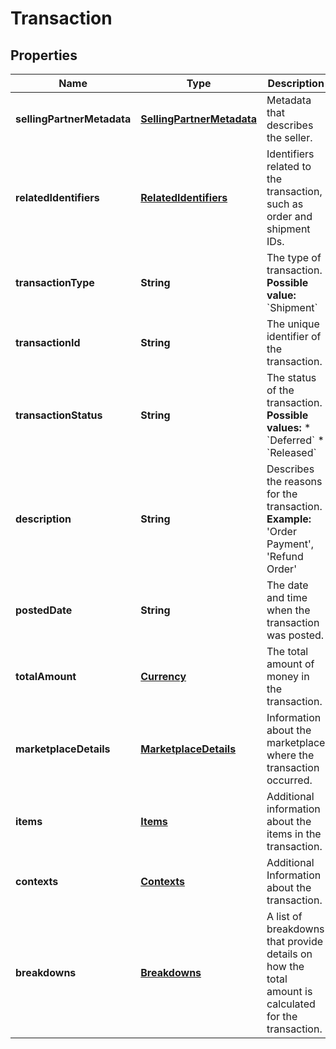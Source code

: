 
# Transaction

## Properties
Name | Type | Description | Notes
------------ | ------------- | ------------- | -------------
**sellingPartnerMetadata** | [**SellingPartnerMetadata**](SellingPartnerMetadata.md) | Metadata that describes the seller. |  [optional]
**relatedIdentifiers** | [**RelatedIdentifiers**](RelatedIdentifiers.md) | Identifiers related to the transaction, such as order and shipment IDs. |  [optional]
**transactionType** | **String** | The type of transaction.  **Possible value:** &#x60;Shipment&#x60; |  [optional]
**transactionId** | **String** | The unique identifier of the transaction. |  [optional]
**transactionStatus** | **String** | The status of the transaction.   **Possible values:**  * &#x60;Deferred&#x60; * &#x60;Released&#x60; |  [optional]
**description** | **String** | Describes the reasons for the transaction.  **Example:** &#39;Order Payment&#39;, &#39;Refund Order&#39; |  [optional]
**postedDate** | **String** | The date and time when the transaction was posted. |  [optional]
**totalAmount** | [**Currency**](Currency.md) | The total amount of money in the transaction. |  [optional]
**marketplaceDetails** | [**MarketplaceDetails**](MarketplaceDetails.md) | Information about the marketplace where the transaction occurred. |  [optional]
**items** | [**Items**](Items.md) | Additional information about the items in the transaction. |  [optional]
**contexts** | [**Contexts**](Contexts.md) | Additional Information about the transaction. |  [optional]
**breakdowns** | [**Breakdowns**](Breakdowns.md) | A list of breakdowns that provide details on how the total amount is calculated for the transaction. |  [optional]



